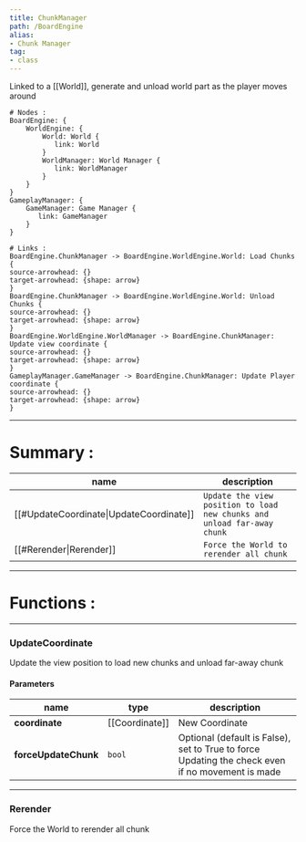 ```yaml
---
title: ChunkManager
path: /BoardEngine
alias: 
- Chunk Manager
tag: 
- class
---
```

Linked to a [[World]], generate and unload world part as the player moves around
```d2
# Nodes :
BoardEngine: {
    WorldEngine: {
        World: World {
           link: World
        }
        WorldManager: World Manager {
           link: WorldManager
        }
    }
}
GameplayManager: {
    GameManager: Game Manager {
       link: GameManager
    }
}

# Links :
BoardEngine.ChunkManager -> BoardEngine.WorldEngine.World: Load Chunks {
source-arrowhead: {}
target-arrowhead: {shape: arrow}
}
BoardEngine.ChunkManager -> BoardEngine.WorldEngine.World: Unload Chunks {
source-arrowhead: {}
target-arrowhead: {shape: arrow}
}
BoardEngine.WorldEngine.WorldManager -> BoardEngine.ChunkManager: Update view coordinate {
source-arrowhead: {}
target-arrowhead: {shape: arrow}
}
GameplayManager.GameManager -> BoardEngine.ChunkManager: Update Player coordinate {
source-arrowhead: {}
target-arrowhead: {shape: arrow}
}

```
---
# Summary :
name|description
----|----
[[#UpdateCoordinate\|UpdateCoordinate]] | `Update the view position to load new chunks and unload far-away chunk`
[[#Rerender\|Rerender]] | `Force the World to rerender all chunk`

---
# Functions :

---
### UpdateCoordinate
Update the view position to load new chunks and unload far-away chunk

#### Parameters
name|type|description
-----|-----|-----
**coordinate**|[[Coordinate]]|New Coordinate
**forceUpdateChunk**|`bool`|Optional (default is False), set to True to force Updating the check even if no movement is made

---
### Rerender
Force the World to rerender all chunk

